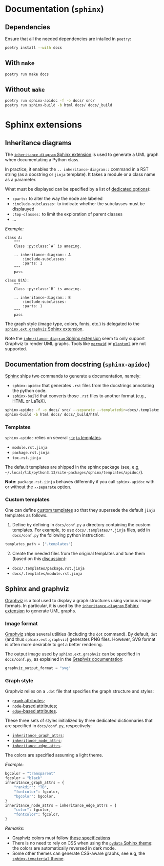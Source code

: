 # Documentation (`sphinx`)
## Dependencies

Ensure that all the needed dependencies are intalled in `poetry`:
```bash
poetry install --with docs
```

## With `make`

```bash
poetry run make docs
```

## Without `make`

```bash
poetry run sphinx-apidoc -f -o docs/ src/
poetry run sphinx-build -b html docs/ docs/_build
```

# Sphinx extensions
## Inheritance diagrams

The [`inheritance-diagram` Sphinx extension](https://www.sphinx-doc.org/en/master/usage/extensions/inheritance.html) is used to generate a UML graph when documentating a Python class.

In practice, it enables the `.. inheritance-diagram::` command in a RST string (as a docstring or `jinja` template).
It takes a module or a class name as a parameter.

What must be displayed can be specified by a list of [dedicated options](https://www.sphinx-doc.org/en/master/usage/extensions/inheritance.html)):

- `:parts:` to alter the way the node are labeled
- `:include-subclasses:` to indicate whether the subclasses must be displauyed
- `:top-classes:` to limit the exploration of parent classes
- ...

_Example:_

```python3
class A:
	"""
	Class :py:class:`A` is amazing.

	.. inheritance-diagram:: A
		:include-subclasses:
		:parts: 1
	"""
	pass

class B(A):
	"""
	Class :py:class:`B` is amazing.

	.. inheritance-diagram:: B
		:include-subclasses:
		:parts: 1
	"""
	pass
```

The graph style (image type, colors, fonts, etc.) is delegated to the [`sphinx.ext.graphviz` Sphinx extension](https://www.sphinx-doc.org/en/master/usage/extensions/inheritance.html).

Note the [`inheritance-diagram` Sphinx extension](https://www.sphinx-doc.org/en/master/usage/extensions/inheritance.html) seem to only support Graphviz to render UML graphs.
Tools like [`mermaid`](https://github.com/mgaitan/sphinxcontrib-mermaid/blob/master/README.rst) or [`plantuml`](https://github.com/sphinx-contrib/plantuml) are not supported.

## Documentation from docstring (`sphinx-apidoc`)

[Sphinx](https://www.sphinx-doc.org/en/master/) ships two commands to generate
a documentation, namely:

- `sphinx-apidoc` that generates `.rst` files from the docstrings annotating the python code.
- `sphinx-build` that converts those `.rst` files to another format (e.g., HTML or LaTeX).

```bash
sphinx-apidoc -f -o docs/ src/ --separate --templatedir=docs/.templates
sphinx-build -b html docs/ docs/_build/html
```

### Templates

`sphinx-apidoc` relies on several [`jinja` templates](https://jinja.palletsprojects.com/en/stable/templates/).

- `module.rst.jinja`
- `package.rst.jinja`
- `toc.rst.jinja`

The default templates are shipped in the sphinx package (see, e.g,  `~/.local/lib/python3.13/site-packages/sphinx/templates/apidoc/`).

__Note:__ `package.rst.jinja` behaves differently if you call `sphinx-apidoc`
with or without the [`--separate`
option](https://www.sphinx-doc.org/en/master/man/sphinx-apidoc.html).

### Custom templates

One can define [custom templates](https://www.sphinx-doc.org/en/master/usage/configuration.html#confval-templates_path) so that they supersede the default `jinja` templates as follows.

1) Define by defining in `docs/conf.py` a directory containing the custom templates.
For example, to use `docs/.templates/*.jinja` files, add in `docs/conf.py` the following python instruction:

```python
templates_path = [".templates"]
```

2) Create the needed files from the original templates and tune them (based on this [discussion](https://stackoverflow.com/a/59319659/14851404)):

- `docs/.templates/package.rst.jinja`
- `docs/.templates/module.rst.jinja `

## Sphinx and graphviz

[Graphviz](https://graphviz.org/) is a tool used to display a graph structures using various image formats.
In particular, it is used by the [`inheritance-diagram` Sphinx extension](https://www.sphinx-doc.org/en/master/usage/extensions/inheritance.html) to generate UML graphs.

### Image format

[Graphviz](https://graphviz.org/) ships several utilities (including the `dot` command).
By default, `dot` (and thus `sphinx.ext.graphviz`) generates PNG files.
However, SVG format is often more desirable to get a better rendering.

The output image used by `sphinx.ext.graphviz` can be specified in `docs/conf.py`,
as explained in the [Graphviz documentation](https://www.sphinx-doc.org/en/master/usage/extensions/graphviz.html):

```python
graphviz_output_format = "svg"
```

### Graph style

Graphviz relies on a `.dot` file that specifies the graph structure and styles:

- [`graph` attributes](https://graphviz.org/docs/graph/);
- [`node`-based attributes](https://graphviz.org/docs/node/);
- [`edge`-based attributes](https://graphviz.org/docs/edge/).

These three sets of styles initialized by three dedicated
dictionnaries that are specified in `docs/conf.py`, respectively:

- [`inheritance_graph_attrs`](https://www.sphinx-doc.org/en/master/usage/extensions/inheritance.html#confval-inheritance_graph_attrs);
- [`inheritance_node_attrs`](https://www.sphinx-doc.org/en/master/usage/extensions/inheritance.html#confval-inheritance_node_attrs);
- [`inheritance_edge_attrs`](https://www.sphinx-doc.org/en/master/usage/extensions/inheritance.html#confval-inheritance_edge_attrs).

The colors are specified assuming a light theme.

_Example:_

```python
bgcolor = "transparent"
fgcolor = "black"
inheritance_graph_attrs = {
    "rankdir": "TB",
    "fontcolor": fgcolor,
    "bgcolor": bgcolor,
}
inheritance_node_attrs = inheritance_edge_attrs = {
    "color": fgcolor,
    "fontcolor": fgcolor,
}
```

_Remarks:_

* Graphviz colors must follow [these specifications](https://graphviz.org/docs/attr-types/color/)
* There is no need to rely on CSS when using the [`pydata` Sphinx theme](https://pydata-sphinx-theme.readthedocs.io/en/stable/): the colors are automatically reversed in dark mode.
* Some other themes can generate CSS-aware graphs, see e.g, the [`sphinx-immaterial` theme](https://jbms.github.io/sphinx-immaterial/graphviz.html).

